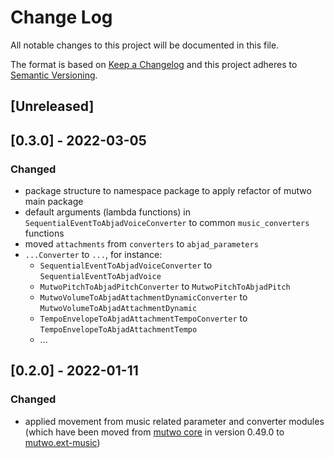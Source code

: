 # Change Log

All notable changes to this project will be documented in this file.

The format is based on [Keep a Changelog](http://keepachangelog.com/)
and this project adheres to [Semantic Versioning](http://semver.org/).

## [Unreleased]

## [0.3.0] - 2022-03-05

### Changed
- package structure to namespace package to apply refactor of mutwo main package
- default arguments (lambda functions) in `SequentialEventToAbjadVoiceConverter` to common `music_converters` functions
- moved `attachments` from `converters` to `abjad_parameters`
- `...Converter` to `...`, for instance:
    - `SequentialEventToAbjadVoiceConverter` to `SequentialEventToAbjadVoice`
    - `MutwoPitchToAbjadPitchConverter` to `MutwoPitchToAbjadPitch`
    - `MutwoVolumeToAbjadAttachmentDynamicConverter` to `MutwoVolumeToAbjadAttachmentDynamic`
    - `TempoEnvelopeToAbjadAttachmentTempoConverter` to `TempoEnvelopeToAbjadAttachmentTempo`
    - ...


## [0.2.0] - 2022-01-11

### Changed
- applied movement from music related parameter and converter modules (which have been moved from [mutwo core](https://github.com/mutwo-org/mutwo) in version 0.49.0 to [mutwo.ext-music](https://github.com/mutwo-org/mutwo.ext-music))

